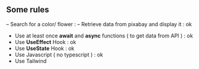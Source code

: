 ## Some rules

– Search for a color/ flower :
– Retrieve data from pixabay and display it : ok
- Use at least once **await** and **async** functions ( to get data from API ) : ok
- Use **UseEffect** Hook : ok
- Use **UseState** Hook : ok
- Use Javascript ( no typescript ) : ok
- Use Tailwind
